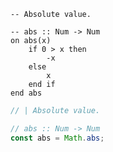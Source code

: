 ```applescript
-- Absolute value.
```

```applescript
-- abs :: Num -> Num
on abs(x)
    if 0 > x then
        -x
    else
        x
    end if
end abs
```

```js
// | Absolute value.
```

```js
// abs :: Num -> Num
const abs = Math.abs;
```